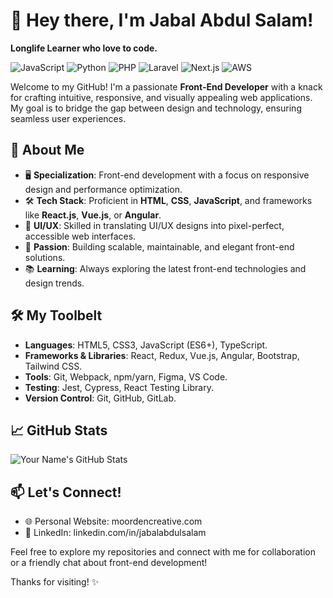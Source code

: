 # 👋 Hey there, I'm Jabal Abdul Salam!
**Longlife Learner who love to code.**

![JavaScript](https://img.shields.io/badge/Code-JavaScript-informational?style=flat&logo=javascript&color=F7DF1E)
![Python](https://img.shields.io/badge/Code-Python-informational?style=flat&logo=python&color=3776AB)
![PHP](https://img.shields.io/badge/Code-PHP-informational?style=flat&logo=php&color=777BB4)
![Laravel](https://img.shields.io/badge/Framework-Laravel-informational?style=flat&logo=laravel&color=FF2D20)
![Next.js](https://img.shields.io/badge/Framework-Next.js-informational?style=flat&logo=next.js&color=000000)
![AWS](https://img.shields.io/badge/Cloud-AWS-informational?style=flat&logo=amazon-aws&color=232F3E)

Welcome to my GitHub! I'm a passionate **Front-End Developer** with a knack for crafting intuitive, responsive, and visually appealing web applications. My goal is to bridge the gap between design and technology, ensuring seamless user experiences.

## 🌟 About Me
- 🖥️ **Specialization**: Front-end development with a focus on responsive design and performance optimization.
- 🛠️ **Tech Stack**: Proficient in **HTML**, **CSS**, **JavaScript**, and frameworks like **React.js**, **Vue.js**, or **Angular**.
- 🎨 **UI/UX**: Skilled in translating UI/UX designs into pixel-perfect, accessible web interfaces.
- 🚀 **Passion**: Building scalable, maintainable, and elegant front-end solutions.
- 📚 **Learning**: Always exploring the latest front-end technologies and design trends.


## 🛠️ My Toolbelt
- **Languages**: HTML5, CSS3, JavaScript (ES6+), TypeScript.
- **Frameworks & Libraries**: React, Redux, Vue.js, Angular, Bootstrap, Tailwind CSS.
- **Tools**: Git, Webpack, npm/yarn, Figma, VS Code.
- **Testing**: Jest, Cypress, React Testing Library.
- **Version Control**: Git, GitHub, GitLab.

## 📈 GitHub Stats
![Your Name's GitHub Stats](https://github-readme-stats.vercel.app/api?username=jabalabdulsalam&show_icons=true&theme=radical)

## 📫 Let's Connect!
- 🌐 Personal Website: moordencreative.com
- 💼 LinkedIn: linkedin.com/in/jabalabdulsalam

Feel free to explore my repositories and connect with me for collaboration or a friendly chat about front-end development!

Thanks for visiting! ✨
